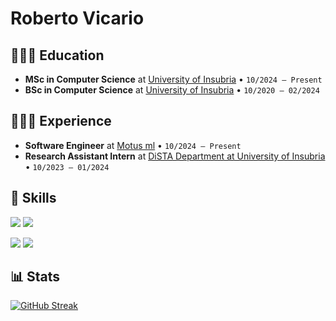 # Roberto Vicario

## 👨🏻‍🎓 Education

- **MSc in Computer Science** at <a href="https://www.uninsubria.it" target="_blank">University of Insubria</a> • `10/2024 – Present`
- **BSc in Computer Science** at <a href="https://www.uninsubria.it" target="_blank">University of Insubria</a> • `10/2020 – 02/2024`

## 👨🏻‍💻 Experience

- **Software Engineer** at <a href="https://www.motusml.com" target="_blank">Motus ml</a> • `10/2024 – Present`
- **Research Assistant Intern** at <a href="https://www.uninsubria.it" target="_blank">DiSTA Department at University of Insubria</a> • `10/2023 – 01/2024`

## 🚀 Skills

![](https://go-skill-icons.vercel.app/api/icons?i=java,cpp,python,r,javascript,php&perline=6&theme=light)
![](https://go-skill-icons.vercel.app/api/icons?i=html,css,bootstrap,figma,spring,flask&perline=6&theme=light)

![](https://go-skill-icons.vercel.app/api/icons?i=linux,bash,git,docker,kubernetes,aws&perline=6&theme=light)
![](https://go-skill-icons.vercel.app/api/icons?i=numpy,pandas,seaborn,matplotlib,scikitlearn,tensorflow&perline=6&theme=light)

## 📊 Stats

<a href="https://git.io/streak-stats"><img src="https://streak-stats.demolab.com?user=robertovicario&theme=highcontrast&border_radius=20&card_width=500&card_height=250" alt="GitHub Streak"/></a>
